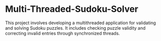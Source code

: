 # Multi-Threaded-Sudoku-Solver
This project involves developing a multithreaded application for validating and solving Sudoku puzzles. It includes checking puzzle validity and correcting invalid entries through synchronized threads.
